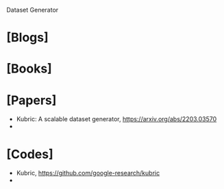 Dataset Generator

# [Blogs]

# [Books]

# [Papers]
+ Kubric: A scalable dataset generator, https://arxiv.org/abs/2203.03570
+ 

# [Codes]
+ Kubric, https://github.com/google-research/kubric
+ 
